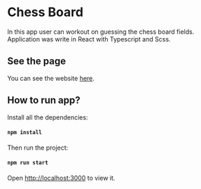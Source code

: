# Chess Board

In this app user can workout on guessing the chess board fields.\
Application was write in React with Typescript and Scss.

## See the page
You can see the website [here](https://chessboardtren.netlify.app/).

## How to run app?

Install all the dependencies:

#### `npm install`

Then run the project:

#### `npm run start`

Open [http://localhost:3000](http://localhost:3000) to view it.
